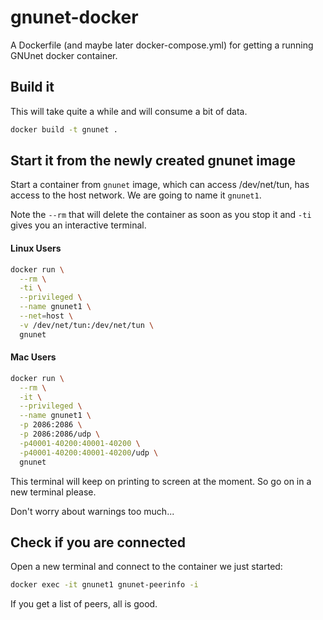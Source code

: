 # gnunet-docker
A Dockerfile (and maybe later docker-compose.yml) for getting a running GNUnet docker container.

## Build it
This will take quite a while and will consume a bit of data.

```bash
docker build -t gnunet .
```

## Start it from the newly created gnunet image
Start a container from `gnunet` image, which can access /dev/net/tun, has access to the host network. We are going to name it `gnunet1`.

Note the `--rm` that will delete the container as soon as you stop it and `-ti` gives you an interactive terminal.

#### Linux Users
```bash
docker run \
  --rm \
  -ti \
  --privileged \
  --name gnunet1 \
  --net=host \
  -v /dev/net/tun:/dev/net/tun \
  gnunet
```

#### Mac Users
```bash
docker run \
  --rm \
  -it \
  --privileged \
  --name gnunet1 \
  -p 2086:2086 \
  -p 2086:2086/udp \
  -p40001-40200:40001-40200 \
  -p40001-40200:40001-40200/udp \
  gnunet
```

This terminal will keep on printing to screen at the moment. So go on in a new terminal please.

Don't worry about warnings too much...

## Check if you are connected
Open a new terminal and connect to the container we just started:

```bash
docker exec -it gnunet1 gnunet-peerinfo -i
```

If you get a list of peers, all is good.
